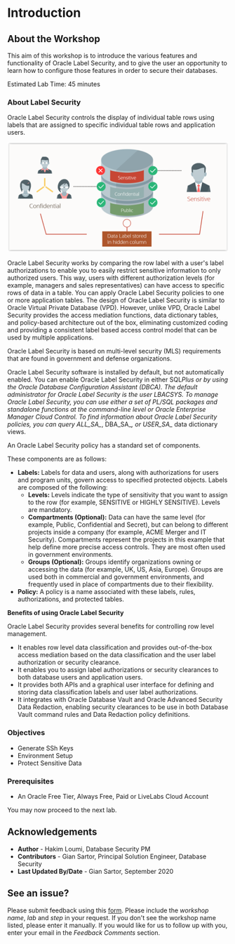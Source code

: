 # Introduction

## About the Workshop

This aim of this workshop is to introduce the various features and functionality of Oracle Label Security, and to give the user an opportunity to learn how to configure those features in order to secure their databases.

Estimated Lab Time: 45 minutes

### About Label Security
Oracle Label Security controls the display of individual table rows using labels that are assigned to specific individual table rows and application users.

![](./../images/ols-concept.png)

Oracle Label Security works by comparing the row label with a user's label authorizations to enable you to easily restrict sensitive information to only authorized users. This way, users with different authorization levels (for example, managers and sales representatives) can have access to specific rows of data in a table. You can apply Oracle Label Security policies to one or more application tables. The design of Oracle Label Security is similar to Oracle Virtual Private Database (VPD). However, unlike VPD, Oracle Label Security provides the access mediation functions, data dictionary tables, and policy-based architecture out of the box, eliminating customized coding and providing a consistent label based access control model that can be used by multiple applications.

Oracle Label Security is based on multi-level security (MLS) requirements that are found in government and defense organizations.

Oracle Label Security software is installed by default, but not automatically enabled. You can enable Oracle Label Security in either SQL*Plus or by using the Oracle Database Configuration Assistant (DBCA). The default administrator for Oracle Label Security is the user LBACSYS. To manage Oracle Label Security, you can use either a set of PL/SQL packages and standalone functions at the command-line level or Oracle Enterprise Manager Cloud Control. To find information about Oracle Label Security policies, you can query ALL_SA_*, DBA_SA_*, or USER_SA_* data dictionary views.

An Oracle Label Security policy has a standard set of components.

These components are as follows:

- **Labels:** Labels for data and users, along with authorizations for users and program units, govern access to specified protected objects. Labels are composed of the following:
    - **Levels:** Levels indicate the type of sensitivity that you want to assign to the row (for example, SENSITIVE or HIGHLY SENSITIVE). Levels are mandatory.
    - **Compartments (Optional):** Data can have the same level (for example, Public, Confidential and Secret), but can belong to different projects inside a company (for example, ACME Merger and IT Security). Compartments represent the projects in this example that help define more precise access controls. They are most often used in government environments.
    - **Groups (Optional):** Groups identify organizations owning or accessing the data (for example, UK, US, Asia, Europe). Groups are used both in commercial and government environments, and frequently used in place of compartments due to their flexibility.
- **Policy:** A policy is a name associated with these labels, rules, authorizations, and protected tables.

**Benefits of using Oracle Label Security**

Oracle Label Security provides several benefits for controlling row level management.

- It enables row level data classification and provides out-of-the-box access mediation based on the data classification and the user label authorization or security clearance.
- It enables you to assign label authorizations or security clearances to both database users and application users.
- It provides both APIs and a graphical user interface for defining and storing data classification labels and user label authorizations.
- It integrates with Oracle Database Vault and Oracle Advanced Security Data Redaction, enabling security clearances to be use in both Database Vault command rules and Data Redaction policy definitions.

### Objectives
* Generate SSh Keys
* Environment Setup
* Protect Sensitive Data

### Prerequisites

* An Oracle Free Tier, Always Free, Paid or LiveLabs Cloud Account

You may now proceed to the next lab.

## Acknowledgements
- **Author** - Hakim Loumi, Database Security PM
- **Contributors** - Gian Sartor, Principal Solution Engineer, Database Security
- **Last Updated By/Date** - Gian Sartor, September 2020

## See an issue?
Please submit feedback using this [form](https://apexapps.oracle.com/pls/apex/f?p=133:1:::::P1_FEEDBACK:1). Please include the *workshop name*, *lab* and *step* in your request.  If you don't see the workshop name listed, please enter it manually. If you would like for us to follow up with you, enter your email in the *Feedback Comments* section.
